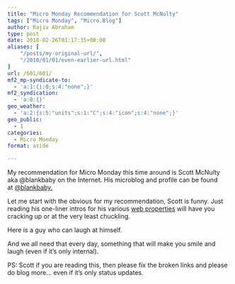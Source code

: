 ```yaml
---
title: "Micro Monday Recommendation for Scott McNulty"
tags: ["Micro Monday", "Micro.Blog"]
author: Rajiv Abraham
type: post
date: 2018-02-26T01:17:35+00:00
aliases: [
    "/posts/my-original-url/",
    "/2010/01/01/even-earlier-url.html"
]
url: /601/601/
mf2_mp-syndicate-to:
  - 'a:1:{i:0;s:4:"none";}'
mf2_syndication:
  - 'a:0:{}'
geo_weather:
  - 'a:2:{s:5:"units";s:1:"C";s:4:"icon";s:4:"none";}'
geo_public:
  - 1
categories:
  - Micro Monday
format: aside

---
```

<p style="text-align: left;">
  My recommendation for Micro Monday this time around is Scott McNulty aka @blankbaby on the Internet. His microblog and profile can be found at <a href="https://micro.blog/blankbaby" target="_blank" rel="noopener">@blankbaby.</a>
</p>

<p style="text-align: left;">
  Let me start with the obvious for my recommendation, Scott is funny. Just reading his one-liner intros for his various <a href="http://blankbaby.com/" target="_blank" rel="noopener">web properties</a> will have you cracking up or at the very least chuckling.
</p>

<p style="text-align: left;">
  Here is a guy who can laugh at himself.
</p>

<p style="text-align: left;">
  And we all need that every day, something that will make you smile and laugh (even if it&#8217;s only internal).
</p>

<p style="text-align: left;">
  PS: Scott if you are reading this, then please fix the broken links and please do blog more&#8230; even if it&#8217;s only status updates.
</p>